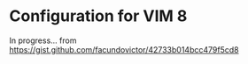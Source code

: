 # Configuration for VIM 8

In progress... from https://gist.github.com/facundovictor/42733b014bcc479f5cd8
